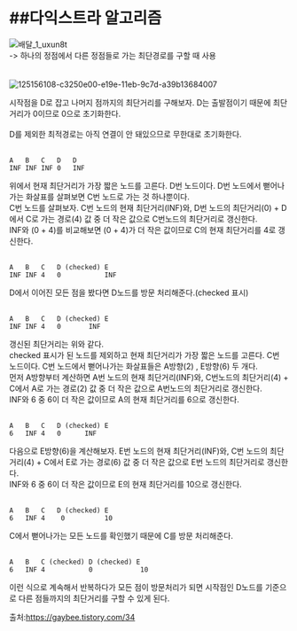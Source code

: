 ##다익스트라 알고리즘   
==
![배달_1_uxun8t](https://user-images.githubusercontent.com/73854324/125156028-5742a580-e19e-11eb-9733-15d54abc7f98.png)   
-> 하나의 정점에서 다른 정점들로 가는 최단경로를 구할 때 사용<br>
<br>
<br>
![125156108-c3250e00-e19e-11eb-9c7d-a39b13684007](https://user-images.githubusercontent.com/73854324/125156379-19468100-e1a0-11eb-9190-db49328a1de3.png)

시작점을 D로 잡고 나머지 점까지의 최단거리를 구해보자. D는 출발점이기 때문에 최단거리가 0이므로 0으로 초기화한다.<br>
<br>
D를 제외한 최적경로는 아직 연결이 안 돼있으므로 무한대로 초기화한다.<br>
<br>
```
A	B	C	D	D
INF	INF	INF	0	INF
```
위에서 현재 최단거리가 가장 짧은 노드를 고른다. D번 노드이다. D번 노드에서 뻗어나가는 화살표를 살펴보면 C번 노드로 가는 것 하나뿐이다. <br>
C번 노드를 살펴보자. C번 노드의 현재 최단거리(INF)와, D번 노드의 최단거리(0) + D에서 C로 가는 경로(4) 값 중 더 작은 값으로 C번노드의 최단거리로 갱신한다. <br>
INF와 (0 + 4)를 비교해보면 (0 + 4)가 더 작은 값이므로 C의 현재 최단거리를 4로 갱신한다. <br>
<br>
```
A	B	C	D (checked)	E
INF	INF	4	0	        INF
```
D에서 이어진 모든 점을 봤다면 D노드를 방문 처리해준다.(checked 표시)<br>
<br>
```
A	B	C	D (checked)	E
INF	INF	4	0		INF
```
갱신된 최단거리는 위와 같다.<br>
checked 표시가 된 노드를 제외하고 현재 최단거리가 가장 짧은 노드를 고른다. C번 노드이다. C번 노드에서 뻗어나가는 화살표들은 A방향(2) , E방향(6) 두 개다. <br>
먼저 A방향부터 계산하면 A번 노드의 현재 최단거리(INF)와, C번노드의 최단거리(4) + C에서 A로 가는 경로(2) 값 중 더 작은 값으로 A번노드의 최단거리로 갱신한다. <br>
INF와 6 중 6이 더 작은 값이므로 A의 현재 최단거리를 6으로 갱신한다.<br>
<br>
```
A	B	C	D (checked)	E
6	INF	4	0	   INF
```
다음으로 E방향(6)을 계산해보자. E번 노드의 현재 최단거리(INF)와, C번 노드의 최단거리(4) + C에서 E로 가는 경로(6) 값 중 더 작은 값으로 E번 노드의 최단거리로 갱신한다.<br>
INF와 6 중 6이 더 작은 값이므로 E의 현재 최단거리를 10으로 갱신한다.<br>
<br>
```
A	B	C	D (checked)	E
6	INF	4	 0	        10
```
C에서 뻗어나가는 모든 노드를 확인했기 때문에 C를 방문 처리해준다.<br>
<br>
```
A	B	C (checked)	D (checked)	E
6	INF	4	        0	         10
```
이런 식으로 계속해서 반복하다가 모든 점이 방문처리가 되면 시작점인 D노드를 기준으로 다른 점들까지의 최단거리를 구할 수 있게 된다.<br>

출처:https://gaybee.tistory.com/34
